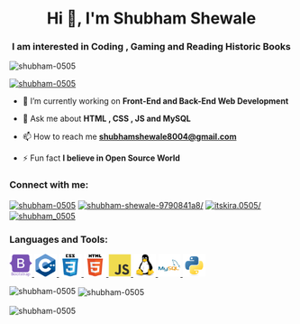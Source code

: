 <h1 align="center">Hi 👋, I'm Shubham Shewale</h1>
<h3 align="center">I am interested in Coding , Gaming and Reading Historic Books</h3>

<p align="left"> <img src="https://komarev.com/ghpvc/?username=shubham-0505&label=Profile%20views&color=0e75b6&style=flat" alt="shubham-0505" /> </p>

<p align="left"> <a href="https://github.com/ryo-ma/github-profile-trophy"><img src="https://github-profile-trophy.vercel.app/?username=shubham-0505" alt="shubham-0505" /></a> </p>

- 🔭 I’m currently working on **Front-End and Back-End Web Development**

- 💬 Ask me about **HTML , CSS , JS and MySQL**

- 📫 How to reach me **shubhamshewale8004@gmail.com**

- ⚡ Fun fact **I believe in Open Source World**

<h3 align="left">Connect with me:</h3>
<p align="left">
<a href="https://codepen.io/shubham-0505" target="blank"><img align="center" src="https://raw.githubusercontent.com/rahuldkjain/github-profile-readme-generator/master/src/images/icons/Social/codepen.svg" alt="shubham-0505" height="30" width="40" /></a>
<a href="https://linkedin.com/in/shubham-shewale-9790841a8/" target="blank"><img align="center" src="https://raw.githubusercontent.com/rahuldkjain/github-profile-readme-generator/master/src/images/icons/Social/linked-in-alt.svg" alt="shubham-shewale-9790841a8/" height="30" width="40" /></a>
<a href="https://instagram.com/itskira.0505/" target="blank"><img align="center" src="https://raw.githubusercontent.com/rahuldkjain/github-profile-readme-generator/master/src/images/icons/Social/instagram.svg" alt="itskira.0505/" height="30" width="40" /></a>
<a href="https://www.hackerrank.com/shubham_0505" target="blank"><img align="center" src="https://raw.githubusercontent.com/rahuldkjain/github-profile-readme-generator/master/src/images/icons/Social/hackerrank.svg" alt="shubham_0505" height="30" width="40" /></a>
</p>

<h3 align="left">Languages and Tools:</h3>
<p align="left"> <a href="https://getbootstrap.com" target="_blank" rel="noreferrer"> <img src="https://raw.githubusercontent.com/devicons/devicon/master/icons/bootstrap/bootstrap-plain-wordmark.svg" alt="bootstrap" width="40" height="40"/> </a> <a href="https://www.w3schools.com/cpp/" target="_blank" rel="noreferrer"> <img src="https://raw.githubusercontent.com/devicons/devicon/master/icons/cplusplus/cplusplus-original.svg" alt="cplusplus" width="40" height="40"/> </a> <a href="https://www.w3schools.com/css/" target="_blank" rel="noreferrer"> <img src="https://raw.githubusercontent.com/devicons/devicon/master/icons/css3/css3-original-wordmark.svg" alt="css3" width="40" height="40"/> </a> <a href="https://www.w3.org/html/" target="_blank" rel="noreferrer"> <img src="https://raw.githubusercontent.com/devicons/devicon/master/icons/html5/html5-original-wordmark.svg" alt="html5" width="40" height="40"/> </a> <a href="https://developer.mozilla.org/en-US/docs/Web/JavaScript" target="_blank" rel="noreferrer"> <img src="https://raw.githubusercontent.com/devicons/devicon/master/icons/javascript/javascript-original.svg" alt="javascript" width="40" height="40"/> </a> <a href="https://www.linux.org/" target="_blank" rel="noreferrer"> <img src="https://raw.githubusercontent.com/devicons/devicon/master/icons/linux/linux-original.svg" alt="linux" width="40" height="40"/> </a> <a href="https://www.mysql.com/" target="_blank" rel="noreferrer"> <img src="https://raw.githubusercontent.com/devicons/devicon/master/icons/mysql/mysql-original-wordmark.svg" alt="mysql" width="40" height="40"/> </a> <a href="https://www.python.org" target="_blank" rel="noreferrer"> <img src="https://raw.githubusercontent.com/devicons/devicon/master/icons/python/python-original.svg" alt="python" width="40" height="40"/> </a> </p>

<p><img align="left" src="https://github-readme-stats.vercel.app/api/top-langs?username=shubham-0505&show_icons=true&locale=en&layout=compact" alt="shubham-0505" /></p>

<p>&nbsp;<img align="center" src="https://github-readme-stats.vercel.app/api?username=shubham-0505&show_icons=true&locale=en" alt="shubham-0505" /></p>

<p><img align="center" src="https://github-readme-streak-stats.herokuapp.com/?user=shubham-0505&" alt="shubham-0505" /></p>

